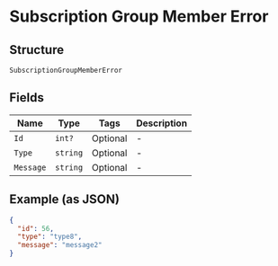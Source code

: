 
# Subscription Group Member Error

## Structure

`SubscriptionGroupMemberError`

## Fields

| Name | Type | Tags | Description |
|  --- | --- | --- | --- |
| `Id` | `int?` | Optional | - |
| `Type` | `string` | Optional | - |
| `Message` | `string` | Optional | - |

## Example (as JSON)

```json
{
  "id": 56,
  "type": "type8",
  "message": "message2"
}
```

